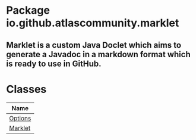 Package io.github.atlascommunity.marklet
========================================
**Marklet** is a custom Java Doclet which aims to generate a
 Javadoc in a markdown format which is ready to use in GitHub.
---
Classes
=======
| Name                  |
| --------------------- |
| [Options](Options.md) |
| [Marklet](Marklet.md) |
